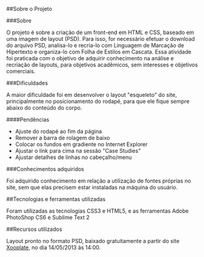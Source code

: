 ##Sobre o Projeto	

###Sobre 

O projeto é sobre a criação de um front-end em HTML e CSS, baseado em uma imagem de layout (PSD). Para isso, for necessário efetuar o download do arquivo PSD, analisa-lo e recria-lo com Linguagem de Marcação de Hipertexto e organiza-lo com Folha de Estilos em Cascata. Essa atividade foi praticada com o objetivo de adquirir conhecimento na análise e recriação de layouts, para objetivos acadêmicos, sem interesses e objetivos comerciais.

###Dificuldades

A maior dificuldade foi em desenvolver o layout "esqueleto" do site, principalmente no posicionamento do rodapé, para que ele fique sempre abaixo do conteúdo do corpo.

####Pendências

* Ajuste do rodapé ao fim da página
* Remover a barra de rolagem de baixo
* Colocar os fundos em gradiente no Internet Explorer
* Ajustar o link para cima na sessão "Case Studies"
* Ajustar detalhes de linhas no cabeçalho/menu

###Conhecimentos adquiridos

Foi adquirido conhecimento em relação a utilização de fontes próprias no site, sem que elas precisem estar instaladas na máquina do usuário.

##Tecnologias e ferramentas utilizadas

Foram utilizadas as tecnologias CSS3 e HTML5, e as ferramentas Adobe PhotoShop CS6 e Sublime Text 2

##Recursos utilizados

Layout pronto no formato PSD, baixado gratuitamente a partir do site [Xooplate](http://xooplate.com/template/details/2627-eco-business-psd-template "Xooplate"), no dia 14/05/2013 às 14:00. 


